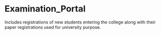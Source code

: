 # Examination_Portal
Includes registrations of new students entering the college along with their paper registrations used for university purpose.
